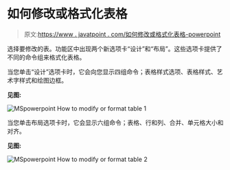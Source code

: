 # 如何修改或格式化表格

> 原文:[https://www . javatpoint . com/如何修改或格式化表格-powerpoint](https://www.javatpoint.com/how-to-modify-or-format-table-powerpoint)

选择要修改的表。功能区中出现两个新选项卡“设计”和“布局”。这些选项卡提供了不同的命令组来格式化表格。

当您单击“设计”选项卡时，它会向您显示四组命令；表格样式选项、表格样式、艺术字样式和绘图边框。

**见图:**

![MSpowerpoint How to modify or format table 1](../Images/f72c7e0e1012573e441e4dfa2039ed40.png)

当您单击布局选项卡时，它会显示六组命令；表格、行和列、合并、单元格大小和对齐。

**见图:**

![MSpowerpoint How to modify or format table 2](../Images/b9637fc6a86a36dc368261eae2c812b9.png)